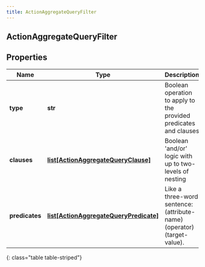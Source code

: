 ```yaml
---
title: ActionAggregateQueryFilter
---
```

## ActionAggregateQueryFilter

## Properties

|Name | Type | Description | Notes|
|------------ | ------------- | ------------- | -------------|
| **type** | **str** | Boolean operation to apply to the provided predicates and clauses | |
| **clauses** | [**list[ActionAggregateQueryClause]**](ActionAggregateQueryClause.html) | Boolean &#39;and/or&#39; logic with up to two-levels of nesting | [optional] |
| **predicates** | [**list[ActionAggregateQueryPredicate]**](ActionAggregateQueryPredicate.html) | Like a three-word sentence: (attribute-name) (operator) (target-value). | [optional] |
{: class="table table-striped"}


